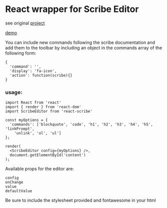 # React wrapper for Scribe Editor
see original [project](https://github.com/guardian/scribe)

[demo](http://javiercf.github.io/react-scribe/)

You can include new commands following the scribe documentation and add them to the toolbar by including an object in the commands array of the following form:

```
{
  'command': '',
  'display': 'fa-icon',
  'action': function(scribe){}
}
```

### usage:

```
import React from 'react'
import { render } from 'react-dom'
import ScribeEditor from 'react-scribe'

const myOptions = {
  'commands': ['blockquote', 'code', 'h1', 'h2', 'h3', 'h4', 'h5', 'linkPrompt',
    'unlink', 'ol', 'ul']
};

render(
  <ScribeEditor config={myOptions} />,
  document.getElementById('content')
);
```

Available props for the editor are:

```
config
onChange
value
defaultValue
```

Be sure to include the stylesheet provided and fontawesome in your html


